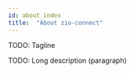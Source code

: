 ```yaml
---
id: about_index
title:  "About zio-connect"
---
```


TODO: Tagline

TODO: Long description (paragraph)

